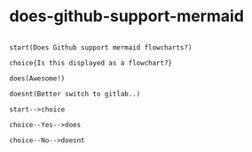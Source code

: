 # does-github-support-mermaid

```mermaid

start(Does Github support mermaid flowcharts?)

choice{Is this displayed as a flowchart?}

does(Awesome!)

doesnt(Better switch to gitlab..)

start-->choice

choice--Yes-->does

choice--No-->doesnt

```
